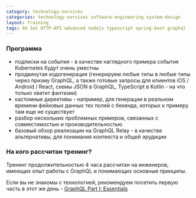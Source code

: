 ```yaml
---
category: technology-services
categories: technology-services software-engineering system-design
layout: training
tags: 4H Sat HTTP-API advanced nodejs typescript spring-boot graphql
---
```

### Программа
- подписки на события - в качестве наглядного примера события Kubernetes будут очень уместны 
- продвинутая кодогенерация (генерируем любые типы в любые типы через призму GraphQL, а также готовые запросы для клиентов iOS / Android / React, схемы JSON в GraphQL, TypeScript в Kotlin - на что только хватит фантазии)
- кастомные директивы - например, для генерации в реальном времени фейковых данных тех полей с бекенда, которых к примеру там еще не существует 
- разбор нескольких проблемных примеров, связанных с совместимостью и производительностью
- базовый обзор реализации на GraphQL Relay - в качестве альтернативы, для понимания контекста и общей эрудиции

### На кого рассчитан тренинг?
Тренинг продолжительностью 4 часа рассчитан на инженеров, имеющих опыт работы с GraphQL и понимающих основные принципы. 

Если вы не знакомы с технологией, рекомендуем посетить первую часть в этот же день - [GraphQL Part I: Essentials](/trainings/ts-020/)
